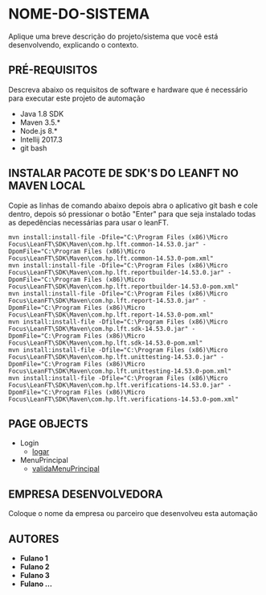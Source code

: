 # NOME-DO-SISTEMA

Aplique uma breve descrição do projeto/sistema que você está desenvolvendo, explicando o contexto.


## PRÉ-REQUISITOS

Descreva abaixo os requisitos de software e hardware que é necessário para executar este projeto de automação

*   Java 1.8 SDK
*   Maven 3.5.*
*   Node.js 8.*
*   Intellij 2017.3
*   git bash

## INSTALAR PACOTE DE SDK'S DO LEANFT NO MAVEN LOCAL

Copie as linhas de comando abaixo depois abra o aplicativo git bash e cole dentro, depois só pressionar o botão "Enter" para que seja instalado todas as depedências necessárias para usar o leanFT.

```
mvn install:install-file -Dfile="C:\Program Files (x86)\Micro Focus\LeanFT\SDK\Maven\com.hp.lft.common-14.53.0.jar" -DpomFile="C:\Program Files (x86)\Micro Focus\LeanFT\SDK\Maven\com.hp.lft.common-14.53.0-pom.xml" 
mvn install:install-file -Dfile="C:\Program Files (x86)\Micro Focus\LeanFT\SDK\Maven\com.hp.lft.reportbuilder-14.53.0.jar" -DpomFile="C:\Program Files (x86)\Micro Focus\LeanFT\SDK\Maven\com.hp.lft.reportbuilder-14.53.0-pom.xml" 
mvn install:install-file -Dfile="C:\Program Files (x86)\Micro Focus\LeanFT\SDK\Maven\com.hp.lft.report-14.53.0.jar" -DpomFile="C:\Program Files (x86)\Micro Focus\LeanFT\SDK\Maven\com.hp.lft.report-14.53.0-pom.xml" 
mvn install:install-file -Dfile="C:\Program Files (x86)\Micro Focus\LeanFT\SDK\Maven\com.hp.lft.sdk-14.53.0.jar" -DpomFile="C:\Program Files (x86)\Micro Focus\LeanFT\SDK\Maven\com.hp.lft.sdk-14.53.0-pom.xml" 
mvn install:install-file -Dfile="C:\Program Files (x86)\Micro Focus\LeanFT\SDK\Maven\com.hp.lft.unittesting-14.53.0.jar" -DpomFile="C:\Program Files (x86)\Micro Focus\LeanFT\SDK\Maven\com.hp.lft.unittesting-14.53.0-pom.xml" 
mvn install:install-file -Dfile="C:\Program Files (x86)\Micro Focus\LeanFT\SDK\Maven\com.hp.lft.verifications-14.53.0.jar" -DpomFile="C:\Program Files (x86)\Micro Focus\LeanFT\SDK\Maven\com.hp.lft.verifications-14.53.0-pom.xml"
```

## PAGE OBJECTS

*   Login
    * [logar](./src/main/java/br/comprimecontrol/Login.java)
*   MenuPrincipal
    * [validaMenuPrincipal](./src/main/java/br/comprimecontrol/MenuPrincipal.java)


## EMPRESA DESENVOLVEDORA

Coloque o nome da empresa ou parceiro que desenvolveu esta automação

## AUTORES

* **Fulano 1**
* **Fulano 2**
* **Fulano 3**
* **Fulano ...**